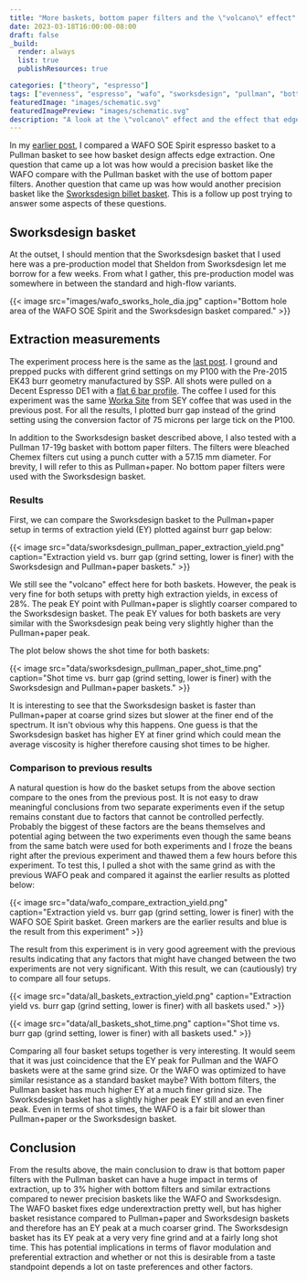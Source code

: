 ```yaml
---
title: "More baskets, bottom paper filters and the \"volcano\" effect"
date: 2023-03-18T16:00:00-08:00
draft: false
_build:
  render: always
  list: true
  publishResources: true

categories: ["theory", "espresso"]
tags: ["evenness", "espresso", "wafo", "sworksdesign", "pullman", "bottom paper filter", "puck prep"]
featuredImage: "images/schematic.svg"
featuredImagePreview: "images/schematic.svg"
description: "A look at the \"volcano\" effect and the effect that edge extraction has on it by comparing extractions using a Pullman basket with those from a WAFO basket."
---
```


<!--more-->

In my [earlier post](http://www.caffeinated.science/posts/edge-extraction-wafo/), I compared a WAFO SOE Spirit espresso basket to a Pullman basket to see how basket design affects edge extraction. One question that came up a lot was how would a precision basket like the WAFO compare with the Pullman basket with the use of bottom paper filters. Another question that came up was how would another precision basket like the [Sworksdesign billet basket](https://sworksdesign.com/Billet-Basket-Pre-order-p515767358). This is a follow up post trying to answer some aspects of these questions.

## Sworksdesign basket

At the outset, I should mention that the Sworksdesign basket that I used here was a pre-production model that Sheldon from Sworksdesign let me borrow for a few weeks. From what I gather, this pre-production model was somewhere in between the standard and high-flow variants.

{{< image src="images/wafo_sworks_hole_dia.jpg" caption="Bottom hole area of the WAFO SOE Spirit and the Sworksdesign basket compared." >}}

## Extraction measurements

The experiment process here is the same as the [last post](http://www.caffeinated.science/posts/edge-extraction-wafo/). I ground and prepped pucks with different grind settings on my P100 with the Pre-2015 EK43 burr geometry manufactured by SSP. All shots were pulled on a Decent Espresso DE1 with a [flat 6 bar profile](https://visualizer.coffee/shots/aafb4a69-03a0-48d1-bb84-498171866e67). The coffee I used for this experiment was the same [Worka Site](https://www.seycoffee.com/products/worka-site) from SEY coffee that was used in the previous post. For all the results, I plotted burr gap instead of the grind setting using the conversion factor of 75 microns per large tick on the P100.

In addition to the Sworksdesign basket described above, I also tested with a Pullman 17-19g basket with bottom paper filters. The filters were bleached Chemex filters cut using a punch cutter with a 57.15 mm diameter. For brevity, I will refer to this as Pullman+paper. No bottom paper filters were used with the Sworksdesign basket.

### Results

First, we can compare the Sworksdesign basket to the Pullman+paper setup in terms of extraction yield (EY) plotted against burr gap below:

{{< image src="data/sworksdesign_pullman_paper_extraction_yield.png" caption="Extraction yield vs. burr gap (grind setting, lower is finer) with the Sworksdesign and Pullman+paper baskets." >}}

We still see the "volcano" effect here for both baskets. However, the peak is very fine for both setups with pretty high extraction yields, in excess of 28%. The peak EY point with Pullman+paper is slightly coarser compared to the Sworksdesign basket. The peak EY values for both baskets are very similar with the Sworksdesign peak being very slightly higher than the Pullman+paper peak.

The plot below shows the shot time for both baskets:

{{< image src="data/sworksdesign_pullman_paper_shot_time.png" caption="Shot time vs. burr gap (grind setting, lower is finer) with the Sworksdesign and Pullman+paper baskets." >}}

It is interesting to see that the Sworksdesign basket is faster than Pullman+paper at coarse grind sizes but slower at the finer end of the spectrum. It isn't obvious why this happens. One guess is that the Sworksdesign basket has higher EY at finer grind which could mean the average viscosity is higher therefore causing shot times to be higher.

### Comparison to previous results

A natural question is how do the basket setups from the above section compare to the ones from the previous post. It is not easy to draw meaningful conclusions from two separate experiments even if the setup remains constant due to factors that cannot be controlled perfectly. Probably the biggest of these factors are the beans themselves and potential aging between the two experiments even though the same beans from the same batch were used for both experiments and I froze the beans right after the previous experiment and thawed them a few hours before this experiment. To test this, I pulled a shot with the same grind as with the previous WAFO peak and compared it against the earlier results as plotted below:

{{< image src="data/wafo_compare_extraction_yield.png" caption="Extraction yield vs. burr gap (grind setting, lower is finer) with the WAFO SOE Spirit basket. Green markers are the earlier results and blue is the result from this experiment" >}}

The result from this experiment is in very good agreement with the previous results indicating that any factors that might have changed between the two experiments are not very significant. With this result, we can (cautiously) try to compare all four setups.

{{< image src="data/all_baskets_extraction_yield.png" caption="Extraction yield vs. burr gap (grind setting, lower is finer) with all baskets used." >}}

{{< image src="data/all_baskets_shot_time.png" caption="Shot time vs. burr gap (grind setting, lower is finer) with all baskets used." >}}

Comparing all four basket setups together is very interesting. It would seem that it was just coincidence that the EY peak for Pullman and the WAFO baskets were at the same grind size. Or the WAFO was optimized to have similar resistance as a standard basket maybe? With bottom filters, the Pullman basket has much higher EY at a much finer grind size. The Sworksdesign basket has a slightly higher peak EY still and an even finer peak. Even in terms of shot times, the WAFO is a fair bit slower than Pullman+paper or the Sworksdesign basket.

## Conclusion

From the results above, the main conclusion to draw is that bottom paper filters with the Pullman basket can have a huge impact in terms of extraction, up to 3% higher with bottom filters and similar extractions compared to newer precision baskets like the WAFO and Sworksdesign. The WAFO basket fixes edge underextraction pretty well, but has higher basket resistance compared to Pullman+paper and Sworksdesign baskets and therefore has an EY peak at a much coarser grind. The Sworksdesign basket has its EY peak at a very very fine grind and at a fairly long shot time. This has potential implications in terms of flavor modulation and preferential extraction and whether or not this is desirable from a taste standpoint depends a lot on taste preferences and other factors.
